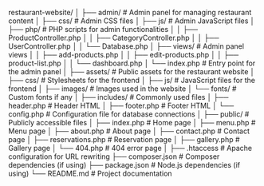 restaurant-website/
│
├── admin/                   # Admin panel for managing restaurant content
│   ├── css/                 # Admin CSS files
│   ├── js/                  # Admin JavaScript files
│   ├── php/                 # PHP scripts for admin functionalities
│   │   ├── ProductController.php
│   │   ├── CategoryController.php
│   │   ├── UserController.php
│   │   └── Database.php
│   ├── views/               # Admin panel views
│   │   ├── add-products.php
│   │   ├── edit-products.php
│   │   ├── product-list.php
│   │   └── dashboard.php
│   └── index.php            # Entry point for the admin panel
│
├── assets/                  # Public assets for the restaurant website
│   ├── css/                 # Stylesheets for the frontend
│   ├── js/                  # JavaScript files for the frontend
│   ├── images/              # Images used in the website
│   └── fonts/               # Custom fonts if any
│
├── includes/                # Commonly used files
│   ├── header.php           # Header HTML
│   ├── footer.php           # Footer HTML
│   └── config.php           # Configuration file for database connections
│
├── public/                  # Publicly accessible files
│   ├── index.php            # Home page
│   ├── menu.php             # Menu page
│   ├── about.php            # About page
│   ├── contact.php          # Contact page
│   ├── reservations.php      # Reservation page
│   ├── gallery.php          # Gallery page
│   └── 404.php              # 404 error page
│
├── .htaccess                # Apache configuration for URL rewriting
├── composer.json            # Composer dependencies (if using)
├── package.json             # Node.js dependencies (if using)
└── README.md                # Project documentation